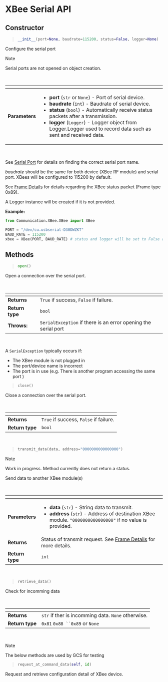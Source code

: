 # XBee Serial API
## Constructor


> ```py
> __init__(port=None, baudrate=115200, status=False, logger=None)
>```

Configure the serial port

> [!NOTE]
> Serial ports are not opened on object creation.

<br>

| <!-- --> | <!-- --> |
| - | - |
| **Parameters** | <ul><li>**port** (`str` or `None`) - Port of serial device.</li><li>**baudrate** (`int`) - Baudrate of serial device.</li><li>**status** (`bool`) - Automatically receive status packets after a transmission.</li><li>**logger** (`Logger`) - Logger object from Logger.Logger used to record data such as sent and received data.</li></ul> |

<br>

See [Serial Port][serial_port] for details on finding the correct serial port name.

*baudrate* should be the same for both device (XBee RF module) and serial port. XBees will be configured to 115200 by default.

See [Frame Details][transmit_status] for details regarding the XBee status packet (Frame type 0x89).

A Logger instance will be created if it is not provided.

**Example:**

```py
from Communication.XBee.XBee import XBee

PORT = "/dev/cu.usbserial-D30DWZKT"
BAUD_RATE = 115200
xbee = XBee(PORT, BAUD_RATE) # status and logger will be set to False and None respectively
```

## Methods

> ```py
> open()
>```
Open a connection over the serial port.

<br>

| <!-- --> | <!-- --> |
| - | - |
| **Returns** | `True` if success, `False` if failure. |
| **Return type** | `bool` | 
| **Throws:** | `SerialException` if there is an error opening the serial port |

<br>

A `SerialException` typically occurs if:
* The XBee module is not plugged in
* The port/device name is incorrect
* The port is in use (e.g. There is another program accessing the same port )

> ```py
> close()
> ```

Close a connection over the serial port.

<br>

| <!-- --> | <!-- --> |
| - | - |
| **Returns** | `True` if success, `False` if failure. |
| **Return type** | `bool` | 

<br>

> ```py
> transmit_data(data, address="0000000000000000")
> ```

> [!NOTE]
> Work in progress. Method currently does not return a status.

Send data to another XBee module(s)

<br>

| <!-- --> | <!-- --> |
| - | - |
| **Parameters** | <ul><li>**data** (`str`) -  String data to transmit.</li><li>**address** (`str`) - Address of destination XBee module. `"0000000000000000"` if no value is provided.</li></ul> |
| **Returns** | Status of transmit request. See [Frame Details][transmit_status] for more details. |
| **Return type** | `int`|

<br>

> ```py
> retrieve_data()
> ```

Check for incomming data

<br>

| <!-- --> | <!-- --> |
| - | - |
| **Returns** | `str` if ther is incomming data. `None` otherwise.
| **Return type** | `0x81` `0x88 ``0x89` or `None`

<br>

> [!NOTE]
> The below methods are used by GCS for testing


> ```py
> request_at_command_data(self, id)
> ```

Request and retrieve configuration detail of XBee device.


<!-- Links -->
[serial_port]: ./serial_port.md
[frame_details]: ./frame_details.md
[transmit_status]: ./frame_details.md#xbee-transmit-statusapi-mode---frame-type-89
